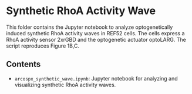 # Synthetic RhoA Activity Wave

This folder contains the Jupyter notebook to analyze optogenetically induced synthetic RhoA activity waves in REF52 cells. The cells express a RhoA activity sensor 2xrGBD and the optogenetic actuator optoLARG. The script reproduces Figure 1B,C.

## Contents

- `arcospx_synthetic_wave.ipynb`: Jupyter notebook for analyzing and visualizing synthetic RhoA activity waves.
